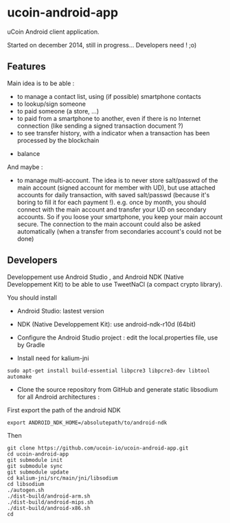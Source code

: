 # ucoin-android-app
uCoin Android client application.

Started on december 2014, still in progress... Developers need ! ;o)

## Features

Main idea is to be able :
- to manage a contact list, using (if possible) smartphone contacts
- to lookup/sign someone
- to paid someone (a store, ...)
- to paid from a smartphone to another, even if there is no Internet connection (like sending a signed transaction document ?)
- to see transfer history, with a indicator when a transaction has been processed by the blockchain
+ balance

And maybe :
- to manage multi-account.
  The idea is to never store salt/passwd of the main account (signed account for member with UD), but use attached accounts for daily transaction, with saved salt/passwd (because it's boring to fill it for each payment !). e.g. once by month, you should connect with the main account and transfer your UD on secondary accounts. So if you loose your smartphone, you keep your main account secure.
The connection to the main account could also be asked automatically (when a transfer from secondaries account's could not be done)

## Developers
Developpement use Android Studio , and Android NDK (Native Developpement Kit) to be able to use TweetNaCl (a compact crypto library).

You should install
- Android Studio: lastest version
- NDK (Native Developpement Kit): use android-ndk-r10d (64bit)
- Configure the Android Studio project : edit the local.properties file, use by Gradle

- Install need for kalium-jni
```
sudo apt-get install build-essential libpcre3 libpcre3-dev libtool automake
```


- Clone the source repository from GitHub and generate static libsodium for all Android architectures :

First export the path of the android NDK
```
export ANDROID_NDK_HOME=/absolutepath/to/android-ndk
```

Then

```
git clone https://github.com/ucoin-io/ucoin-android-app.git
cd ucoin-android-app
git submodule init
git submodule sync
git submodule update
cd kalium-jni/src/main/jni/libsodium
cd libsodium
./autogen.sh
./dist-build/android-arm.sh
./dist-build/android-mips.sh
./dist-build/android-x86.sh
cd
```
